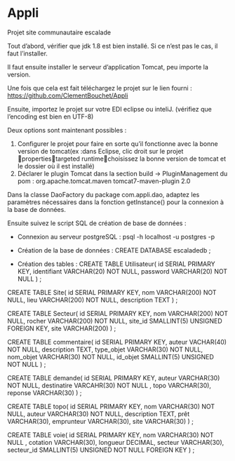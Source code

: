 # Appli
Projet  site communautaire escalade

Tout d’abord, vérifier que jdk 1.8 est bien installé. Si ce n’est pas le cas, il faut l’installer.

Il faut ensuite installer le serveur d’application Tomcat, peu importe la version.

Une fois que cela est fait téléchargez le projet sur le lien fourni :
https://github.com/ClementBouchet/Appli

Ensuite, importez le projet sur votre EDI eclipse ou inteliJ.
(vérifiez que l’encoding est bien en UTF-8)

Deux options sont maintenant possibles :
1)	Configurer le projet pour faire en sorte qu’il fonctionne avec la bonne version de tomcat(ex :dans Eclipse, clic droit sur le projet propertiestargeted runtimechoisissez la bonne version de tomcat et le dossier où il est installé)
2)	Déclarer le plugin Tomcat dans la section build -> PluginManagement du pom :
	<plugin>
          <groupId>org.apache.tomcat.maven</groupId>
          <artifactId>tomcat7-maven-plugin</artifactId>
          <version>2.0</version>
     </plugin>

Dans la classe DaoFactory du package com.appli.dao, adaptez les paramètres nécessaires dans la fonction getInstance() pour la connexion à la base de données.

Ensuite suivez le script SQL de création de base de données :

-	Connexion au serveur postgreSQL :
psql   -h  localhost  -u  postgres   -p

-	Création de la base de données :
CREATE DATABASE   escaladedb ;

-	Création des tables :
CREATE TABLE Utilisateur(
id		SERIAL 		PRIMARY KEY,
identifiant 	VARCHAR(20) 	NOT NULL,
password 	VARCHAR(20) 	NOT NULL
) ;

CREATE TABLE Site(
id		SERIAL 		PRIMARY KEY,
nom		VARCHAR(200)	NOT NULL,
lieu		VARCHAR(200) NOT NULL,
description	TEXT
) ;

CREATE TABLE Secteur(
id		SERIAL 		 PRIMARY KEY,
nom		VARCHAR(200)	NOT NULL,
rocher		VARCHAR(200)	NOT NULL,
site_id		SMALLINT(5)	UNSIGNED	FOREIGN KEY,
site		VARCHAR(200)
) ;

CREATE TABLE commentaire(
id		SERIAL 		PRIMARY KEY,
auteur 		VACHAR(40)	NOT NULL,
description	TEXT,
type_objet	VARCHAR(30)	NOT NULL,
nom_objet	VARCHAR(30)	NOT NULL,
id_objet	SMALLINT(5) 	UNSIGNED	NOT NULL
) ;

CREATE TABLE demande(
id		SERIAL 		PRIMARY KEY,
auteur		VARCHAR(30)	NOT NULL,
destinatire	VARCAHR(30)	NOT NULL ,
topo		VARCHAR(30),
reponse	VARCHAR(30)
) ;

CREATE TABLE topo(
id		SERIAL 		 PRIMARY KEY,
nom		VARCHAR(30)	 NOT NULL,
auteur		VARCHAR(30)	NOT NULL,
description	TEXT,
prêt		VARCHAR(30),
emprunteur	VARCHAR(30),
site		VARCHAR(30)
) ;

CREATE TABLE voie(
id		SERIAL		PRIMARY KEY,
nom		VARCHAR(30)	NOT NULL ,
cotation	VARCHAR(30),
longueur	DECIMAL,
secteur		VARCHAR(30),
secteur_id	SMALLINT(5)	UNSIGNED	NOT NULL	FOREIGN KEY
) ;

